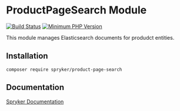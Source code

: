 # ProductPageSearch Module
[![Build Status](https://travis-ci.org/spryker/product-page-search.svg)](https://travis-ci.org/spryker/product-page-search)
[![Minimum PHP Version](https://img.shields.io/badge/php-%3E%3D%207.2-8892BF.svg)](https://php.net/)

This module manages Elasticsearch documents for produdct entities.

## Installation

```
composer require spryker/product-page-search
```

## Documentation

[Spryker Documentation](https://spryker.github.io)
